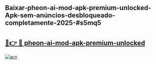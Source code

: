 ## Baixar-pheon-ai-mod-apk-premium-unlocked-Apk-sem-anúncios-desbloqueado-completamente-2025-#s5mq5

# <h2><a href="https://ainizakaria.my?title=pheon-ai-mod-apk-premium-unlocked&ref=20M">🔗👉 🔴 pheon-ai-mod-apk-premium-unlocked</a></h2>

[![acn](https://github.com/user-attachments/assets/0f9c940e-d8b0-45ae-aac7-cd30a18b3e1c)](https://ainizakaria.my?title=pheon-ai-mod-apk-premium-unlocked&ref=20M)

